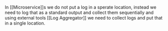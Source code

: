 In [[Microservice]]s we do not put a log in a sperate location, instead we need to log that as a standard output and collect them sequentially and using external tools [[Log Aggregator]] we need to collect logs and put that in a single location.